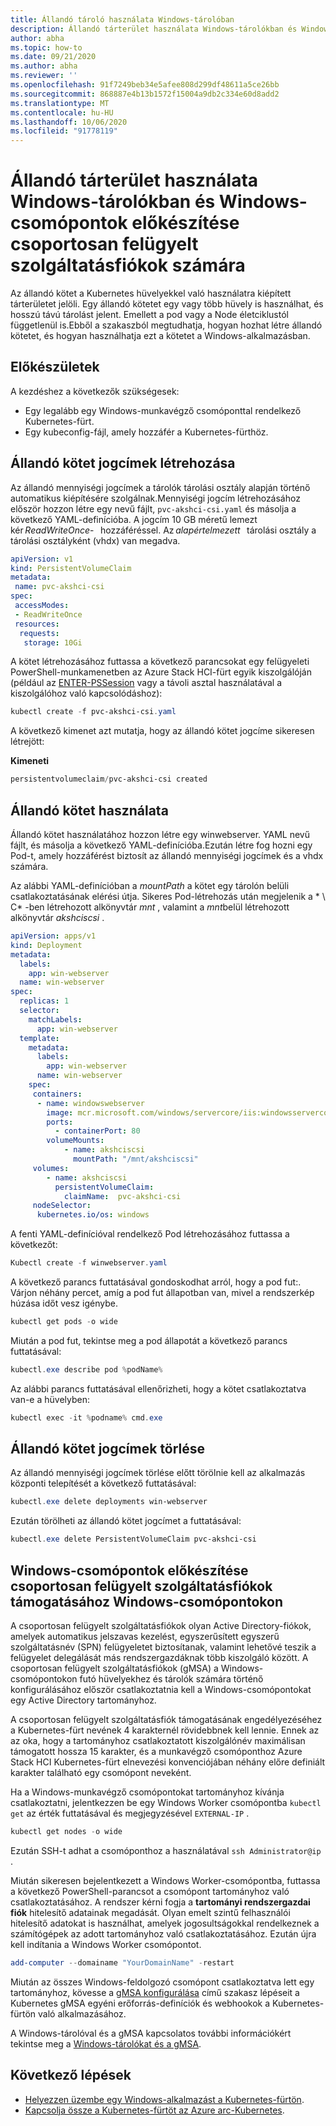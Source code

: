 ```yaml
---
title: Állandó tároló használata Windows-tárolóban
description: Állandó tárterület használata Windows-tárolókban és Windows-csomópontok előkészítése csoportosan felügyelt szolgáltatásfiókok számára
author: abha
ms.topic: how-to
ms.date: 09/21/2020
ms.author: abha
ms.reviewer: ''
ms.openlocfilehash: 91f7249beb34e5afee808d299df48611a5ce26bb
ms.sourcegitcommit: 868887e4b13b1572f15004a9db2c334e60d8add2
ms.translationtype: MT
ms.contentlocale: hu-HU
ms.lasthandoff: 10/06/2020
ms.locfileid: "91778119"
---
```

# <a name="use-persistent-storage-in-a-windows-container-and-prepare-windows-nodes-for-group-managed-service-accounts"></a>Állandó tárterület használata Windows-tárolókban és Windows-csomópontok előkészítése csoportosan felügyelt szolgáltatásfiókok számára

Az állandó kötet a Kubernetes hüvelyekkel való használatra kiépített tárterületet jelöli. Egy állandó kötetet egy vagy több hüvely is használhat, és hosszú távú tárolást jelent. Emellett a pod vagy a Node életciklustól függetlenül is.Ebből a szakaszból megtudhatja, hogyan hozhat létre állandó kötetet, és hogyan használhatja ezt a kötetet a Windows-alkalmazásban.

## <a name="before-you-begin"></a>Előkészületek

A kezdéshez a következők szükségesek:

* Egy legalább egy Windows-munkavégző csomóponttal rendelkező Kubernetes-fürt.
* Egy kubeconfig-fájl, amely hozzáfér a Kubernetes-fürthöz.


## <a name="create-a-persistent-volume-claim"></a>Állandó kötet jogcímek létrehozása

Az állandó mennyiségi jogcímek a tárolók tárolási osztály alapján történő automatikus kiépítésére szolgálnak.Mennyiségi jogcím létrehozásához először hozzon létre egy nevű fájlt, `pvc-akshci-csi.yaml` és másolja a következő YAML-definícióba. A jogcím 10 GB méretű lemezt kér *ReadWriteOnce*-   hozzáféréssel. Az *alapértelmezett*   tárolási osztály a tárolási osztályként (vhdx) van megadva.  

```yaml
apiVersion: v1
kind: PersistentVolumeClaim
metadata:
 name: pvc-akshci-csi
spec:
 accessModes:
 - ReadWriteOnce
 resources:
  requests:
   storage: 10Gi
```
A kötet létrehozásához futtassa a következő parancsokat egy felügyeleti PowerShell-munkamenetben az Azure Stack HCI-fürt egyik kiszolgálóján (például az [ENTER-PSSession](/powershell/module/microsoft.powershell.core/enter-pssession) vagy a távoli asztal használatával a kiszolgálóhoz való kapcsolódáshoz): 


```PowerShell
kubectl create -f pvc-akshci-csi.yaml 
```
A következő kimenet azt mutatja, hogy az állandó kötet jogcíme sikeresen létrejött:

**Kimeneti**
```PowerShell
persistentvolumeclaim/pvc-akshci-csi created
```

## <a name="use-persistent-volume"></a>Állandó kötet használata

Állandó kötet használatához hozzon létre egy winwebserver. YAML nevű fájlt, és másolja a következő YAML-definícióba.Ezután létre fog hozni egy Pod-t, amely hozzáférést biztosít az állandó mennyiségi jogcímek és a vhdx számára. 

Az alábbi YAML-definícióban a *mountPath* a kötet egy tárolón belüli csatlakoztatásának elérési útja. Sikeres Pod-létrehozás után megjelenik a * \\ C* -ben létrehozott alkönyvtár *mnt* , valamint a *mnt*belül létrehozott alkönyvtár *akshciscsi* .


```yaml
apiVersion: apps/v1 
kind: Deployment 
metadata: 
  labels: 
    app: win-webserver 
  name: win-webserver 
spec: 
  replicas: 1 
  selector: 
    matchLabels: 
      app: win-webserver 
  template: 
    metadata: 
      labels: 
        app: win-webserver 
      name: win-webserver 
    spec: 
     containers: 
      - name: windowswebserver 
        image: mcr.microsoft.com/windows/servercore/iis:windowsservercore-ltsc2019 
        ports:  
          - containerPort: 80    
        volumeMounts: 
            - name: akshciscsi 
              mountPath: "/mnt/akshciscsi" 
     volumes: 
        - name: akshciscsi 
          persistentVolumeClaim: 
            claimName:  pvc-akshci-csi 
     nodeSelector: 
      kubernetes.io/os: windows 
```

A fenti YAML-definícióval rendelkező Pod létrehozásához futtassa a következőt:

```PowerShell
Kubectl create -f winwebserver.yaml 
```

A következő parancs futtatásával gondoskodhat arról, hogy a pod fut:. Várjon néhány percet, amíg a pod fut állapotban van, mivel a rendszerkép húzása időt vesz igénybe.

```PowerShell
kubectl get pods -o wide 
```
Miután a pod fut, tekintse meg a pod állapotát a következő parancs futtatásával: 

```PowerShell
kubectl.exe describe pod %podName% 
```

Az alábbi parancs futtatásával ellenőrizheti, hogy a kötet csatlakoztatva van-e a hüvelyben:

```PowerShell
kubectl exec -it %podname% cmd.exe 
```

## <a name="delete-a-persistent-volume-claim"></a>Állandó kötet jogcímek törlése

Az állandó mennyiségi jogcímek törlése előtt törölnie kell az alkalmazás központi telepítését a következő futtatásával:

```PowerShell
kubectl.exe delete deployments win-webserver
```

Ezután törölheti az állandó kötet jogcímet a futtatásával:

```PowerShell
kubectl.exe delete PersistentVolumeClaim pvc-akshci-csi
```

## <a name="prepare-windows-nodes-for-group-managed-service-account-support-on-windows-nodes"></a>Windows-csomópontok előkészítése csoportosan felügyelt szolgáltatásfiókok támogatásához Windows-csomópontokon

A csoportosan felügyelt szolgáltatásfiókok olyan Active Directory-fiókok, amelyek automatikus jelszavas kezelést, egyszerűsített egyszerű szolgáltatásnév (SPN) felügyeletet biztosítanak, valamint lehetővé teszik a felügyelet delegálását más rendszergazdáknak több kiszolgáló között. A csoportosan felügyelt szolgáltatásfiókok (gMSA) a Windows-csomópontokon futó hüvelyekhez és tárolók számára történő konfigurálásához először csatlakoztatnia kell a Windows-csomópontokat egy Active Directory tartományhoz.

A csoportosan felügyelt szolgáltatásfiók támogatásának engedélyezéséhez a Kubernetes-fürt nevének 4 karakternél rövidebbnek kell lennie. Ennek az az oka, hogy a tartományhoz csatlakoztatott kiszolgálónév maximálisan támogatott hossza 15 karakter, és a munkavégző csomóponthoz Azure Stack HCI Kubernetes-fürt elnevezési konvenciójában néhány előre definiált karakter található egy csomópont neveként.

Ha a Windows-munkavégző csomópontokat tartományhoz kívánja csatlakoztatni, jelentkezzen be egy Windows Worker csomópontba `kubectl get` az érték futtatásával és megjegyzésével `EXTERNAL-IP` .

```PowerShell
kubectl get nodes -o wide
``` 

Ezután SSH-t adhat a csomóponthoz a használatával `ssh Administrator@ip` . 

Miután sikeresen bejelentkezett a Windows Worker-csomópontba, futtassa a következő PowerShell-parancsot a csomópont tartományhoz való csatlakoztatásához. A rendszer kérni fogja a **tartományi rendszergazdai fiók** hitelesítő adatainak megadását. Olyan emelt szintű felhasználói hitelesítő adatokat is használhat, amelyek jogosultságokkal rendelkeznek a számítógépek az adott tartományhoz való csatlakoztatásához. Ezután újra kell indítania a Windows Worker csomópontot.

```PowerShell
add-computer --domainame "YourDomainName" -restart
```

Miután az összes Windows-feldolgozó csomópont csatlakoztatva lett egy tartományhoz, kövesse a [gMSA konfigurálása](https://kubernetes.io/docs/tasks/configure-pod-container/configure-gmsa) című szakasz lépéseit a Kubernetes gMSA egyéni erőforrás-definíciók és webhookok a Kubernetes-fürtön való alkalmazásához.

A Windows-tárolóval és a gMSA kapcsolatos további információkért tekintse meg a [Windows-tárolókat és a gMSA](/virtualization/windowscontainers/manage-containers/manage-serviceaccounts). 

## <a name="next-steps"></a>Következő lépések
- [Helyezzen üzembe egy Windows-alkalmazást a Kubernetes-fürtön](./deploy-windows-application.md).
- [Kapcsolja össze a Kubernetes-fürtöt az Azure arc-Kubernetes](./connect-to-arc.md).
